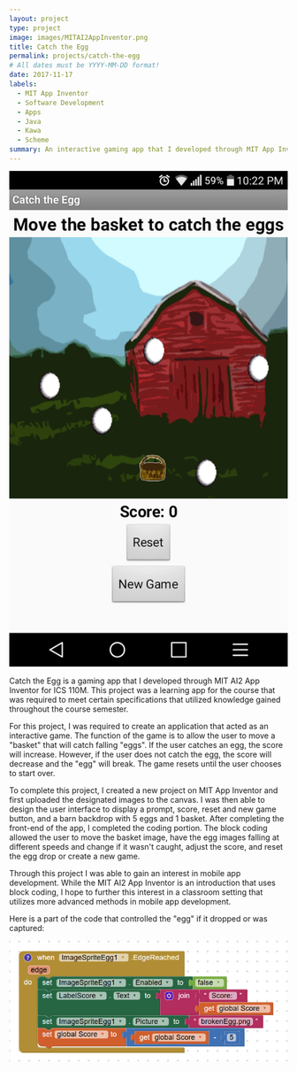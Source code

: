```yaml
---
layout: project
type: project
image: images/MITAI2AppInventor.png
title: Catch the Egg
permalink: projects/catch-the-egg
# All dates must be YYYY-MM-DD format!
date: 2017-11-17
labels:
  - MIT App Inventor
  - Software Development
  - Apps
  - Java
  - Kawa
  - Scheme
summary: An interactive gaming app that I developed through MIT App Inventor as a learning project for ICS 110M.
---
```


<img class="ui medium right floated rounded image" src="../images/CatchTheEggGUI.png">

Catch the Egg is a gaming app that I developed through MIT AI2 App Inventor for ICS 110M. This project was a learning app for the course that was required to meet certain specifications that utilized knowledge gained throughout the course semester.

For this project, I was required to create an application that acted as an interactive game. The function of the game is to allow the user to move a "basket" that will catch falling "eggs". If the user catches an egg, the score will increase. However, if the user does not catch the egg, the score will decrease and the "egg" will break. The game resets until the user chooses to start over.

To complete this project, I created a new project on MIT App Inventor and first uploaded the designated images to the canvas. I was then able to design the user interface to display a prompt, score, reset and new game button, and a barn backdrop with 5 eggs and 1 basket. After completing the front-end of the app, I completed the coding portion. The block coding allowed the user to move the basket image, have the egg images falling at different speeds and change if it wasn't caught, adjust the score, and reset the egg drop or create a new game.

Through this project I was able to gain an interest in mobile app development. While the MIT AI2 App Inventor is an introduction that uses block coding, I hope to further this interest in a classroom setting that utilizes more advanced methods in mobile app development.

Here is a part of the code that controlled the "egg" if it dropped or was captured:

<img class="ui medium floated rounded image" src="../images/eggDropBlock.PNG">
